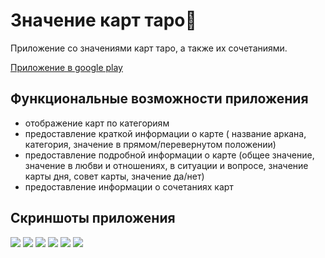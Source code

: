 # Значение карт таро🔮
Приложение со значениями карт таро, а также их сочетаниями.

[Приложение в google play ](https://play.google.com/store/apps/details?id=com.lvcorporation.taro_cards)

## Функциональные возможности приложения
- отображение карт по категориям
- предоставление краткой информации о карте ( название аркана, категория, значение в прямом/перевернутом положении)
- предоставление подробной информации о карте (общее значение, значение в любви и отношениях, в ситуации и вопросе, значение карты дня, совет карты, значение да/нет)
- предоставление информации о сочетаниях карт
## Скриншоты приложения
![](https://sun9-68.userapi.com/impg/OnbqO5YDIBmUbl0EpTlsX4j9w76eipLTCMu2Ug/ZHTiQRqzVdY.jpg?size=296x640&quality=96&sign=604db648853cb41c50e1e4d653c7c467&type=album) ![](https://sun9-21.userapi.com/impg/p7zqtVmqGLsNO1mvllN1i5dvG-fUKKhkSyWjOQ/JbrvUXCn2oE.jpg?size=296x640&quality=96&sign=0eed5b0435fe17a6f53b55a6310375f5&type=album)
![](https://sun9-60.userapi.com/impg/99-k5MiVfbUcpt6V9qftCKQ-tzLDrj1PBQPM8Q/teIuMkVQFMY.jpg?size=296x640&quality=96&sign=c983d4b89e6c9ead2d5acaa9f3a92a70&type=album) ![](https://sun9-39.userapi.com/impg/aA6FwpaLVpje_wJfiKHId5qGSYOqzW0NpeSiCg/msCMJHWQcHQ.jpg?size=296x640&quality=96&sign=98be88d7daad09cf88e8cbbef1e1cfb2&type=album)
![](https://sun9-29.userapi.com/impg/5NfMI96SPXO6PH_s8GyPs3m9uyqoD27uyX4D0w/A5kmM0b7DCg.jpg?size=296x640&quality=96&sign=5c555d3c3ba2910dc76f61f8033796d1&type=album) ![](https://sun9-8.userapi.com/impg/mIOcTvdkAmEgR_SsNZ2GQ3qVVbGpSbsFn3e4Mg/nHTftAzaeXs.jpg?size=296x640&quality=96&sign=6bf6670d56679da4ae18b77381d64ea7&type=album)
